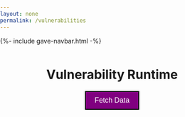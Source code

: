 ```yaml
---
layout: none
permalink: /vulnerabilities
---
```


{%- include gave-navbar.html -%}

<html>

<head>
    <style>
        body, html {
            margin: 0;
            padding: 0;
        }
        h1 {
            margin-top: 50px;
            text-align: center;
        }
        #result {
            /*margin-left: 20px;
            margin-right: 20px; */
            max-width: 92%; 
            margin: 0 auto;
        }
        #fetchButton {
            display: block;
            margin: 20px auto;
            padding: 10px 20px;
            font-size: 16px;
            border: 2px solid black;
            background-color: purple;
            color: white;
            cursor: pointer;
            font-family: "Poppins", sans-serif;
        }
    </style>
</head>

<h1>Vulnerability Runtime</h1>
<button id="fetchButton">Fetch Data</button>
<div id="result"></div>

</html>

<script>
    document.getElementById('fetchButton').addEventListener('click', function() {
        const baseURL = "https://gave.stu.nighthawkcodingsociety.com/api/vulnerability/software";
        const course = "ubu20"; // Replace with the actual course value
        const url = `${baseURL}/${course}`;

        // Fetch data from API 
        fetch(url, {
            method: 'GET',
            headers: {
                'Content-Type': 'application/json',
            },
        })
        .then(response => {
            // Check if the response from the server is successful
            if (!response.ok) {
                throw new Error('Network response was not ok');
            }
            // Parse the response as JSON
            return response.json();
        })
        .then(data => {
            // Create an HTML table header
            let table = "<table border='1'><tr><th>ID</th><th>Title</th><th>Severity</th><th>Description</th><th>Fix Text</th><th>Check Text</th></tr>";
            
            // Insert data from the API into the table rows
            data.forEach(item => {
                table += `<tr>
                    <td>${item.id}</td>
                    <td>${item.title}</td>
                    <td>${item.severity}</td>
                    <td>${item.description}</td>
                    <td>${item.fixtext}</td>
                    <td>${item.checktext}</td>
                </tr>`;
            });

            // Close the HTML table
            table += "</table>";

            // Display the generated table in the 'result' element
            document.getElementById('result').innerHTML = table;
        })

        // Log and display an error message if there is a problem with the fetch operation
        .catch(error => {
            console.error('There has been a problem with your fetch operation:', error);
            document.getElementById('result').textContent = 'Error: ' + error.message;
        });
    });
</script>








